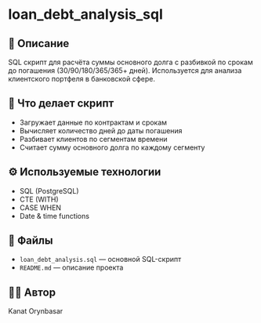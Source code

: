 # loan_debt_analysis_sql

## 📝 Описание
SQL скрипт для расчёта суммы основного долга с разбивкой по срокам до погашения (30/90/180/365/365+ дней). Используется для анализа клиентского портфеля в банковской сфере.

## 🧩 Что делает скрипт
- Загружает данные по контрактам и срокам
- Вычисляет количество дней до даты погашения
- Разбивает клиентов по сегментам времени
- Считает сумму основного долга по каждому сегменту

## ⚙️ Используемые технологии
- SQL (PostgreSQL)
- CTE (WITH)
- CASE WHEN
- Date & time functions

## 📁 Файлы
- `loan_debt_analysis.sql` — основной SQL-скрипт
- `README.md` — описание проекта

## 👨‍💻 Автор
Kanat Orynbasar
